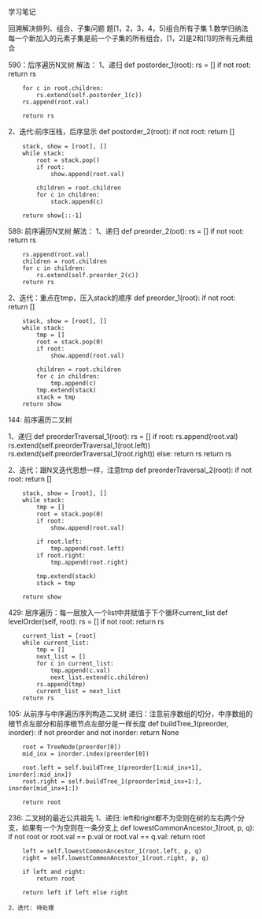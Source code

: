 学习笔记

回溯解决排列、组合、子集问题
题[1，2，3，4，5]组合所有子集
1.数学归纳法
  每一个新加入的元素子集是前一个子集的所有组合，[1，2]是2和[1]的所有元素组合

590：后序遍历N叉树
解法：
  1、递归
    def postorder_1(root):
        rs = []
        if not root:
            return rs

        for c in root.children:
            rs.extend(self.postorder_1(c))
        rs.append(root.val)

        return rs
  2、迭代:前序压栈，后序显示
    def postorder_2(root):
        if not root:
            return []

        stack, show = [root], []
        while stack:
            root = stack.pop()
            if root:
                show.append(root.val)

            children = root.children
            for c in children:
                stack.append(c)

        return show[::-1]

589: 前序遍历N叉树
解法：
  1、递归
      def preorder_2(oot):
        rs = []
        if not root:
            return rs

        rs.append(root.val)
        children = root.children
        for c in children:
            rs.extend(self.preorder_2(c))
        return rs

  2、迭代：重点在tmp，压入stack的顺序
    def preorder_1(root):
        if not root:
            return []

        stack, show = [root], []
        while stack:
            tmp = []
            root = stack.pop(0)
            if root:
                show.append(root.val)

            children = root.children
            for c in children:
                tmp.append(c)
            tmp.extend(stack)
            stack = tmp
        return show

144: 前序遍历二叉树

 1、递归
    def preorderTraversal_1(root):
        rs = []
        if root:
            rs.append(root.val)
            rs.extend(self.preorderTraversal_1(root.left))
            rs.extend(self.preorderTraversal_1(root.right))
        else:
            return rs
        return rs

 2、迭代：跟N叉迭代思想一样，注意tmp
    def preorderTraversal_2(root):
        if not root:
            return []

        stack, show = [root], []
        while stack:
            tmp = []
            root = stack.pop(0)
            if root:
                show.append(root.val)

            if root.left:
                tmp.append(root.left)
            if root.right:
                tmp.append(root.right)

            tmp.extend(stack)
            stack = tmp

        return show

429: 层序遍历：每一层放入一个list中并赋值于下个循环current_list
    def levelOrder(self, root):
        rs = []
        if not root:
            return rs

        current_list = [root]
        while current_list:
            tmp = []
            next_list = []
            for c in current_list:
                tmp.append(c.val)
                next_list.extend(c.children)
            rs.append(tmp)
            current_list = next_list
        return rs

105: 从前序与中序遍历序列构造二叉树
    递归：注意前序数组的切分，中序数组的根节点左部分和前序根节点左部分是一样长度
    def buildTree_1(preorder, inorder):
        if not preorder and not inorder:
            return None

        root = TreeNode(preorder[0])
        mid_inx = inorder.index(preorder[0])

        root.left = self.buildTree_1(preorder[1:mid_inx+1], inorder[:mid_inx])
        root.right = self.buildTree_1(preorder[mid_inx+1:], inorder[mid_inx+1:])

        return root

236: 二叉树的最近公共祖先
    1、递归: left和right都不为空则在树的左右两个分支，如果有一个为空则在一条分支上
        def lowestCommonAncestor_1(root, p, q):
        if not root or root.val == p.val or root.val == q.val:
            return root

        left = self.lowestCommonAncestor_1(root.left, p, q)
        right = self.lowestCommonAncestor_1(root.right, p, q)

        if left and right:
            return root

        return left if left else right

    2、迭代: 待处理



